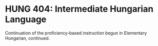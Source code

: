 # HUNG 404: Intermediate Hungarian Language

Continuation of the proficiency-based instruction begun in Elementary Hungarian, continued.